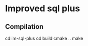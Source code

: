 Improved sql plus
=============


Compilation
----------

cd im-sql-plus
cd build
cmake ..
make




